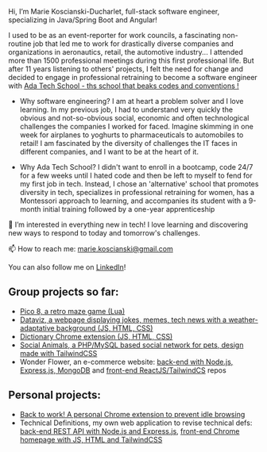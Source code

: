  Hi, I’m Marie Koscianski-Ducharlet, full-stack software engineer, specializing in Java/Spring Boot and Angular!
 
I used to be as an event-reporter for work councils, a fascinating non-routine job that led me to work for drastically diverse companies and organizations in aeronautics, retail, the automotive industry... I attended more than 1500 professional meetings during this first professional life. But after 11 years listening to others' projects, I felt the need for change and decided to engage in professional retraining to become a software engineer with [Ada Tech School - ths school that beaks codes and conventions !](https://adatechschool.fr/ )

- Why software engineering?
      I am at heart a problem solver and I love learning. In my previous job, I had to understand very quickly the obvious and not-so-obvious social, economic and often technological challenges the companies I worked for faced. Imagine skimming in one week for airplanes to yoghurts to pharmaceuticals to automobiles to retail! I am fascinated by the diversity of challenges the IT faces in different companies, and I want to be at the heart of it.
      
- Why Ada Tech School?
      I didn't want to enroll in a bootcamp, code 24/7 for a few weeks until I hated code and then be left to myself to fend for my first job in tech. Instead, I chose an 'alternative' school that promotes diversity in tech, specializes in professional retraining for women, has a Montessori approach to learning, and accompanies its student with a 9-month initial training followed by a one-year apprenticeship



👀 I’m interested in everything new in tech! I love learning and discovering new ways to respond to today and tomorrow's challenges.

📫 How to reach me: marie.koscianski@gmail.com

You can also follow me on [LinkedIn](https://www.linkedin.com/in/marie-koscianski-ducharlet-613090150/)!




## Group projects so far:
- [Pico 8, a retro maze game (Lua)](https://github.com/MarieKosDuc/projet-pico-8)
- [Dataviz, a webpage displaying jokes, memes, tech news with a weather-adaptative background (JS, HTML, CSS)](https://github.com/MarieKosDuc/projet-collectif-dataviz)
- [Dictionary Chrome extension (JS, HTML, CSS)](https://github.com/MarieKosDuc/projet_collectif_extension_navigateur-marie-silvana-tazkeya)
- [Social Animals, a PHP/MySQL based social network for pets, design made with TailwindCSS](https://github.com/MarieKosDuc/project_collectif_reseau_social-marie-isabelle-hugo)
- Wonder Flower, an e-commerce website: [back-end with Node.js, Express.js, MongoDB](https://github.com/MarieKosDuc/projet_collectif_vente_de_fleurs-BACKEND) and [front-end ReactJS/TailwindCS](https://github.com/MarieKosDuc/projet_collectif_vente_de_fleurs-FRONTEND) repos

## Personal projects:
- [Back to work! A personal Chrome extension to prevent idle browsing](https://github.com/MarieKosDuc/Chrome-extension-Focus)
- Technical Definitions, my own web application to revise technical defs: [back-end REST API with Node.js and Express.js](https://github.com/MarieKosDuc/api-technical-definitions), [front-end Chrome homepage with JS, HTML and TailwindCSS](https://github.com/MarieKosDuc/extension-definitions)

<!---
MarieKosDuc/MarieKosDuc is a ✨ special ✨ repository because its `README.md` (this file) appears on your GitHub profile.
You can click the Preview link to take a look at your changes.
--->
